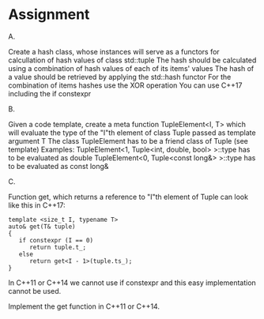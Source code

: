 # Assignment

A.

Create a hash class, whose instances will serve as a functors for calcullation of hash values of class std::tuple
The hash should be calculated using a combination of hash values of each of its items' values
The hash of a value should be retrieved by applying the std::hash functor
For the combination of items hashes use the XOR operation
You can use C++17 including the if constexpr

B.

Given a code template, create a meta function TupleElement<I, T> which will evaluate the type of the "I"th element of class Tuple passed as template argument T
The class TupleElement has to be a friend class of Tuple (see template)
Examples:
TupleElement<1, Tuple<int, double, bool> >::type has to be evaluated as double
TupleElement<0, Tuple<const long&> >::type has to be evaluated as const long&

C.

Function get, which returns a reference to "I"th element of Tuple can look like this in C++17:

```
template <size_t I, typename T>   
auto& get(T& tuple)   
{   
   if constexpr (I == 0)      
      return tuple.t_;       
   else      
      return get<I - 1>(tuple.ts_);      
}
```


In C++11 or C++14 we cannot use if constexpr and this easy implementation cannot be used.
   
Implement the get function in C++11 or C++14.
